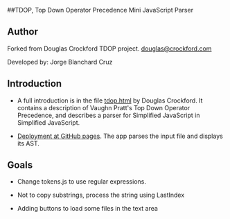 ##TDOP, Top Down Operator Precedence Mini JavaScript Parser

## Author

Forked from Douglas Crockford TDOP project.
douglas@crockford.com

Developed by: Jorge Blanchard Cruz

## Introduction

* A full introduction is in the file [tdop.html](https://github.com/alu0100698244/PL-minijavascript/blob/gh-pages/public/tdop.html) by Douglas Crockford.
It contains a description of Vaughn Pratt's Top Down Operator Precedence,
and describes a parser for Simplified JavaScript in Simplified JavaScript.

* [Deployment at GitHub pages](http://alu0100698244.github.io/PL-minijavascript/). 
  The app parses the input file  and displays its AST. 

## Goals

* Change tokens.js to use regular expressions.

* Not to copy substrings, process the string using LastIndex

* Adding buttons to load some files in the text area
